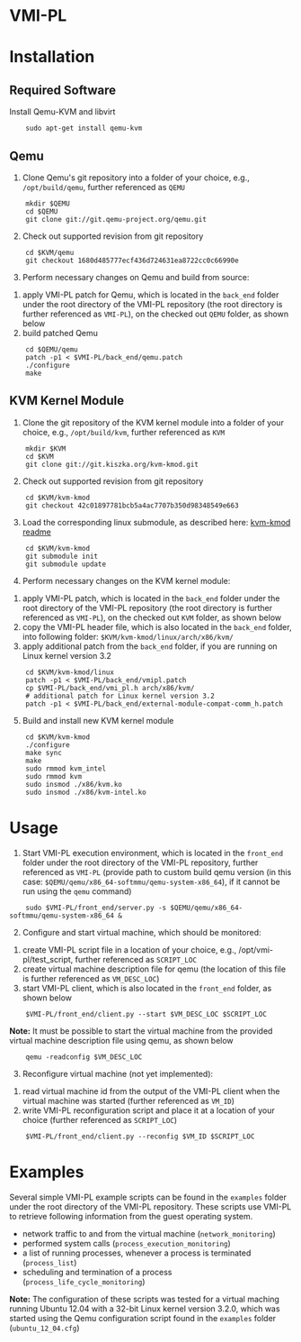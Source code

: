 VMI-PL
======

# Installation

## Required Software

Install Qemu-KVM and libvirt
``` shell
    sudo apt-get install qemu-kvm
```

## Qemu
1) Clone Qemu's git repository into a folder of your choice, e.g., `/opt/build/qemu`, further referenced as `QEMU`
``` shell
	mkdir $QEMU
	cd $QEMU
	git clone git://git.qemu-project.org/qemu.git
```

2) Check out supported revision from git repository
``` shell
    cd $KVM/qemu
    git checkout 1680d485777ecf436d724631ea8722cc0c66990e
```

3) Perform necessary changes on Qemu and build from source:
  1. apply VMI-PL patch for Qemu, which is located in the `back_end` folder under the root directory of the VMI-PL repository (the root directory is further referenced as `VMI-PL`), on the checked out `QEMU` folder, as shown below
  2. build patched Qemu
  
``` shell
    cd $QEMU/qemu
    patch -p1 < $VMI-PL/back_end/qemu.patch
    ./configure
    make
```

## KVM Kernel Module

1) Clone the git repository of the KVM kernel module into a folder of your choice, e.g., `/opt/build/kvm`, further referenced as `KVM`
``` shell
    mkdir $KVM
    cd $KVM
    git clone git://git.kiszka.org/kvm-kmod.git
```

2) Check out supported revision from git repository
``` shell
    cd $KVM/kvm-kmod
    git checkout 42c01897781bcb5a4ac7707b350d98348549e663
```

3) Load the corresponding linux submodule, as described here: [kvm-kmod readme](http://git.kiszka.org/?p=kvm-kmod.git;a=blob;f=README)
``` shell
    cd $KVM/kvm-kmod
    git submodule init
    git submodule update
```

4) Perform necessary changes on the KVM kernel module:

  1. apply VMI-PL patch, which is located in the `back_end` folder under the root directory of the VMI-PL repository (the root directory is further referenced as `VMI-PL`), on the checked out `KVM` folder, as shown below
  2. copy the VMI-PL header file, which is also located in the `back_end` folder, into following folder: `$KVM/kvm-kmod/linux/arch/x86/kvm/`
  3. apply additional patch from the `back_end` folder, if you are running on Linux kernel version 3.2

``` shell
    cd $KVM/kvm-kmod/linux
    patch -p1 < $VMI-PL/back_end/vmipl.patch
    cp $VMI-PL/back_end/vmi_pl.h arch/x86/kvm/
    # additional patch for Linux kernel version 3.2
    patch -p1 < $VMI-PL/back_end/external-module-compat-comm_h.patch
```

5) Build and install new KVM kernel module

``` shell
    cd $KVM/kvm-kmod
    ./configure
    make sync
    make
    sudo rmmod kvm_intel
    sudo rmmod kvm
    sudo insmod ./x86/kvm.ko
    sudo insmod ./x86/kvm-intel.ko
```

# Usage

1) Start VMI-PL execution environment, which is located in the `front_end` folder under the root directory of the VMI-PL repository, further referenced as `VMI-PL` (provide path to custom build qemu version (in this case: `$QEMU/qemu/x86_64-softmmu/qemu-system-x86_64`), if it cannot be run using the `qemu` command)

``` shell
    sudo $VMI-PL/front_end/server.py -s $QEMU/qemu/x86_64-softmmu/qemu-system-x86_64 &
```

2) Configure and start virtual machine, which should be monitored:

  1. create VMI-PL script file in a location of your choice, e.g., /opt/vmi-pl/test_script, further referenced as `SCRIPT_LOC`
  2. create virtual machine description file for qemu (the location of this file is further referenced as `VM_DESC_LOC`)
  3. start VMI-PL client, which is also located in the `front_end` folder, as shown below

``` shell
    $VMI-PL/front_end/client.py --start $VM_DESC_LOC $SCRIPT_LOC
```

**Note:** It must be possible to start the virtual machine from the provided virtual machine description file using qemu, as shown below

``` shell
    qemu -readconfig $VM_DESC_LOC
```

3) Reconfigure virtual machine (not yet implemented):

  1. read virtual machine id from the output of the VMI-PL client when the virtual machine was started (further referenced as `VM_ID`)
  2. write VMI-PL reconfiguration script and place it at a location of your choice (further referenced as `SCRIPT_LOC`)

``` shell
    $VMI-PL/front_end/client.py --reconfig $VM_ID $SCRIPT_LOC
```

# Examples

Several simple VMI-PL example scripts can be found in the `examples` folder under the root directory of the VMI-PL repository. These scripts use VMI-PL to retrieve following information from the guest operating system.

* network traffic to and from the virtual machine (`network_monitoring`)
* performed system calls (`process_execution_monitoring`)
* a list of running processes, whenever a process is terminated (`process_list`)
* scheduling and termination of a process (`process_life_cycle_monitoring`)

**Note:** The configuration of these scripts was tested for a virtual maching running Ubuntu 12.04 with a 32-bit Linux kernel version 3.2.0, which was started using the Qemu configuration script found in the `examples` folder (`ubuntu_12_04.cfg`)

